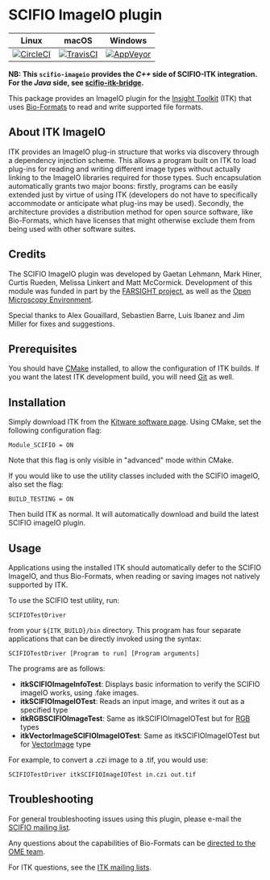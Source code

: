 # SCIFIO ImageIO plugin

| Linux                                                                                                                                                              | macOS                                                                                                                                                           | Windows                                                                                                                                |
| ------------------------------------------------------------------------------------------------------------------------------------------------------------------ | --------------------------------------------------------------------------------------------------------------------------------------------------------------- | -------------------------------------------------------------------------------------------------------------------------------------- |
| [![CircleCI](https://circleci.com/gh/scifio/scifio-imageio.svg?style=shield)](https://circleci.com/gh/scifio/scifio-imageio) | [![TravisCI](https://travis-ci.org/scifio/scifio-imageio.svg?branch=master)](https://travis-ci.org/scifio/scifio-imageio) | [![AppVeyor](https://img.shields.io/appveyor/ci/scijava/scifio-imageio.svg)](https://ci.appveyor.com/project/scijava/scifio-imageio) |

__NB: This `scifio-imageio` provides the _C++_ side of SCIFIO-ITK integration. For the _Java_ side, see [scifio-itk-bridge](https://github.com/scifio/scifio-itk-bridge).__

This package provides an ImageIO plugin for the
[Insight Toolkit](http://itk.org/) (ITK) that uses
[Bio-Formats](https://github.com/openmicroscopy/bioformats)
to read and write supported file formats.

## About ITK ImageIO

ITK provides an ImageIO plug-in structure that works via discovery through a
dependency injection scheme. This allows a program built on ITK to load
plug-ins for reading and writing different image types without actually linking
to the ImageIO libraries required for those types. Such encapsulation
automatically grants two major boons: firstly, programs can be easily extended
just by virtue of using ITK (developers do not have to specifically accommodate
or anticipate what plug-ins may be used). Secondly, the architecture provides a
distribution method for open source software, like Bio-Formats, which have
licenses that might otherwise exclude them from being used with other software
suites.

## Credits

The SCIFIO ImageIO plugin was developed by Gaetan Lehmann, Mark Hiner,
Curtis Rueden, Melissa Linkert and Matt McCormick. Development of this
module was funded in part by the
[FARSIGHT project](http://farsight-toolkit.org/), as well as the
[Open Microscopy Environment](http://openmicroscopy.org/).

Special thanks to Alex Gouaillard, Sebastien Barre, Luis Ibanez and
Jim Miller for fixes and suggestions.

## Prerequisites

You should have [CMake](http://www.cmake.org/) installed, to allow the
configuration of ITK builds. If you want the latest ITK development build, you
will need [Git](http://git-scm.com/) as well.

## Installation

Simply download ITK from the [Kitware software
page](http://www.itk.org/ITK/resources/software.html). Using CMake, set the
following configuration flag:
```
Module_SCIFIO = ON
```
Note that this flag is only visible in "advanced" mode within CMake.

If you would like to use the utility classes included with the SCIFIO imageIO,
also set the flag:
```
BUILD_TESTING = ON
```
Then build ITK as normal. It will automatically download and build the latest
SCIFIO imageIO plugin.

## Usage

Applications using the installed ITK should automatically defer to the SCIFIO
ImageIO, and thus Bio-Formats, when reading or saving images not natively
supported by ITK.

To use the SCIFIO test utility, run:
```
SCIFIOTestDriver
```
from your `${ITK_BUILD}/bin` directory. This program has four separate
applications that can be directly invoked using the syntax:
```
SCIFIOTestDriver [Program to run] [Program arguments]
```
The programs are as follows:

* __itkSCIFIOImageInfoTest__:
  Displays basic information to verify the SCIFIO imageIO works, using .fake
  images.
* __itkSCIFIOImageIOTest__:
  Reads an input image, and writes it out as a specified type
* __itkRGBSCIFIOImageTest__:
  Same as itkSCIFIOImageIOTest but for
  [RGB](http://www.itk.org/Doxygen/html/classitk_1_1RGBPixel.html) types
* __itkVectorImageSCIFIOImageIOTest__:
  Same as itkSCIFIOImageIOTest but for
  [VectorImage](http://www.itk.org/Doxygen/html/classitk_1_1VectorImage.html)
  type

For example, to convert a .czi image to a .tif, you would use:
```
SCIFIOTestDriver itkSCIFIOImageIOTest in.czi out.tif
```

## Troubleshooting

For general troubleshooting issues using this plugin, please e-mail the
[SCIFIO mailing list](http://scif.io/mailman/listinfo/scifio).

Any questions about the capabilities of Bio-Formats can be
[directed to the OME team](http://www.openmicroscopy.org/site/community).

For ITK questions, see the
[ITK mailing lists](http://www.itk.org/ITK/help/mailing.html).
